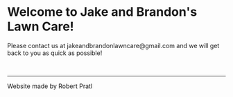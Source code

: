 <h1> Welcome to Jake and Brandon's Lawn Care! </h1>

<p> Please contact us at jakeandbrandonlawncare@gmail.com and we will get back to you as quick as possible! </p>
<br>
<hr>
Website made by Robert Pratl
